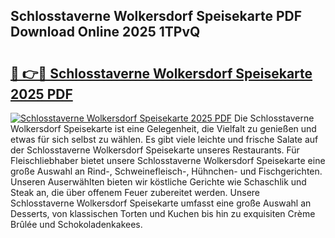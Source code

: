 ## Schlosstaverne Wolkersdorf Speisekarte PDF Download Online 2025 1TPvQ

# <h2><a href="http://gc8g08.nevu.top/?p=Schlosstaverne+Wolkersdorf+Speisekarte">🔗 👉🔴 Schlosstaverne Wolkersdorf Speisekarte 2025 PDF</a></h2>

[![Schlosstaverne Wolkersdorf Speisekarte 2025 PDF](https://i.imgur.com/dBaPXMq.png)](http://gc8g08.nevu.top/?p=Schlosstaverne+Wolkersdorf+Speisekarte)
Die Schlosstaverne Wolkersdorf Speisekarte ist eine Gelegenheit, die Vielfalt zu genießen und etwas für sich selbst zu wählen. Es gibt viele leichte und frische Salate auf der Schlosstaverne Wolkersdorf Speisekarte unseres Restaurants. Für Fleischliebhaber bietet unsere Schlosstaverne Wolkersdorf Speisekarte eine große Auswahl an Rind-, Schweinefleisch-, Hühnchen- und Fischgerichten. Unseren Auserwählten bieten wir köstliche Gerichte wie Schaschlik und Steak an, die über offenem Feuer zubereitet werden. Unsere Schlosstaverne Wolkersdorf Speisekarte umfasst eine große Auswahl an Desserts, von klassischen Torten und Kuchen bis hin zu exquisiten Crème Brûlée und Schokoladenkakees.
